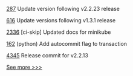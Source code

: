 
[287](https://github.com/hyperledger/fabric-sdk-java/pull/287) Update version following v2.2.23 release

[616](https://github.com/hyperledger/fabric-gateway/pull/616) Update versions following v1.3.1 release

[2336](https://github.com/hyperledger/bevel/pull/2336) [ci-skip] Updated docs for minikube

[162](https://github.com/hyperledger/aries-askar/pull/162) (python) Add autocommit flag to transaction

[4345](https://github.com/hyperledger/fabric/pull/4345) Release commit for v2.2.13


[See more >>>](https://start-here.hyperledger.org/pull-requests)
